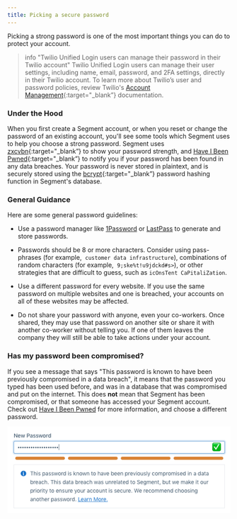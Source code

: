 ```yaml
---
title: Picking a secure password
---
```


Picking a strong password is one of the most important things you can do to protect your account.

> info "Twilio Unified Login users can manage their password in their Twilio account"
> Twilio Unified Login users can manage their user settings, including name, email, password, and 2FA settings, directly in their Twilio account. To learn more about Twilio’s user and password policies, review Twilio's [Account Management](https://support.twilio.com/hc/en-us/sections/205104908-Account-Management){:target="_blank”} documentation. 

### Under the Hood

When you first create a Segment account, or when you reset or change the password of an existing account, you'll see some tools which Segment uses to help you choose a strong password. Segment uses [zxcvbn](https://blogs.dropbox.com/tech/2012/04/zxcvbn-realistic-password-strength-estimation/){:target="_blank”} to show your password strength, and [Have I Been Pwned](https://haveibeenpwned.com/Passwords){:target="_blank”} to notify you if your password has been found in any data breaches. Your password is never stored in plaintext, and is securely stored using the [bcrypt](https://en.wikipedia.org/wiki/Bcrypt){:target="_blank”} password hashing function in Segment's database.

### General Guidance

Here are some general password guidelines:

*   Use a password manager like [1Password](https://1password.com) or [LastPass](https://www.lastpass.com) to generate and store passwords.

*   Passwords should be 8 or more characters. Consider using pass-phrases (for example,  `customer data infrastructure`), combinations of random characters (for example,  `9;ske%t!u9jdckd#s>`), or other strategies that are difficult to guess, such as `icOnsTent CaPitaliZation`.

*   Use a different password for every website. If you use the same password on multiple websites and one is breached, your accounts on all of these websites may be affected.

*   Do not share your password with anyone, even your co-workers. Once shared, they may use that password on another site or share it with another co-worker without telling you. If one of them leaves the company they will still be able to take actions under your account.


### Has my password been compromised?

If you see a message that says "This password is known to have been previously compromised in a data breach", it means that the password you typed has been used before, and was in a database that was compromised and put on the internet. This does **not** mean that Segment has been compromised, or that someone has accessed your Segment account. Check out [Have I Been Pwned](https://haveibeenpwned.com/Passwords) for more information, and choose a different password.

![Screenshot of the New Password field, with a callout reccomending that you choose a different password.](images/password-picker.png)
